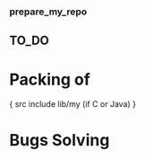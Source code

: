 ### prepare_my_repo

## TO_DO

# Packing of
{
    src
    include
    lib/my (if C or Java)
}

# Bugs Solving  